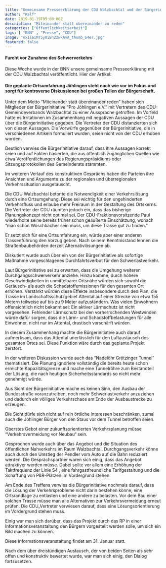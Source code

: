```yaml
---
title: "Gemeinsame Presseerklärung der CDU Walzbachtal und der Bürgerinitiative Pro Jöhlingen e. V."
author: "Ralf"
date: 2019-01-19T05:00:00Z
description: "Miteinander statt übereinander zu reden"
categories: ["Öffentlichkeitsarbeit"]
tags: [ "BNN" , "Presse", "CDU"]
inage: "oxIl6IMT5y0iBn2zwkAvA_thumb_64e7.jpg"
featured: false
---
```


#### Furcht vor Zunahme des Schwerverkehrs

Diese Woche wurde in der BNN unsere gemeinsame Presseerklärung mit der CDU Walzbachtal veröffentlicht. Hier der Artikel:

#### Die geplante Ortsumfahrung Jöhlingen steht nach wie vor im Fokus und sorgt für kontroverse Diskussionen bei großen Teilen der Bürgerschaft.

Unter dem Motto “Miteinander statt übereinander reden”  haben sich Mitglieder der Bürgerinitiative “Pro Jöhlingen e.V.” mit Vertretern des CDU-Gemeindeverbands Walzbachtal zu einer Aussprache getroffen. Im Vorfeld hatte es Irritationen  im Zusammenhang mit negativen Aussagen der CDU über die Bürgerinitiative gegeben. Die Vertreter der CDU distanzierten sich von diesen Aussagen. Die Vorwürfe gegenüber der Bürgerinitiative, die in verschiedenen  Artikeln formuliert wurden, seien nicht von der CDU erhoben worden.

Deutlich verwies die Bürgerinitiative darauf, dass ihre Aussagen korrekt seien und auf Fakten basierten, die aus öffentlich zugänglichen Quellen wie etwa Veröffentlichungen des Regierungspräsidiums oder Sitzungsprotokollen des Gemeinderats stammten.

Im weiteren Verlauf des konstruktiven Gesprächs haben die Parteien ihre Ansichten und Argumente zu der regionalen und überregionalen Verkehrssituation ausgetauscht.

Die CDU Walzbachtal betonte die Notwendigkeit einer Verkehrslösung  durch eine Ortsumgehung. Diese sei wichtig für den ungehinderten Verkehrsfluss  und erlaube mehr Freiraum in der Gestaltung des Ortskerns. Die Vertreter der CDU räumten jedoch ein, dass das bisherige Planungskonzept nicht optimal sei. Der CDU-Fraktionsvorsitzende Paul wiederholte seine bereits früher schon geäußerte Einschätzung, wonach “man schon Wöschbacher sein muss, um diese Trasse gut zu finden.”

Er setzt sich für eine Ortsumfahrung ein, würde aber einer anderen Trassenführung den Vorzug geben. Nach seinem Kenntnisstand lehnen die Straßenbaubehörden derzeit Alternativlösungen ab.

Diskutiert wurde auch über ein von der Bürgerinitiative als sofortige Maßnahme vorgeschlagenes Durchfahrtsverbot für den Schwerlastverkehr.

Laut Bürgerinitiative sei zu erwarten, dass die Umgehung weiteren Durchgangsschwerverkehr anziehe. Hinzu komme, durch  höhere Geschwindigkeiten in unmittelbarer Ortsnähe würden sich sowohl die Geräusch- als auch die Schadstoffemissionen für den gesamten Ort erhöhen. Verstärkt würden diese Effekte insbesondere durch den Plan, die Trasse im Landschaftsschutzgebiet Attental auf einer Strecke von etwa 155 Metern  teilweise auf bis zu 9 Meter aufzuständern.  Was vielen Einwohnern offensichtlich nicht bekannt sei: Ein aktiver Lärmschutz  ist nicht vorgesehen. Fehlender Lärmschutz bei den vorherrschenden Westwinden würde dafür sorgen, dass die Lärm- und Schadstoffbelastungen für alle Einwohner, nicht nur im Attental, drastisch verschärft würden.

In diesem Zusammenhang machte die Bürgerinitiative auch darauf aufmerksam, dass das Attental  unerlässlich für den Luftaustausch des gesamten Ortes sei. Diese Funktion wäre durch das geplante Projekt zerstört.

In der weiteren Diskussion  wurde auch das “Nadelöhr Grötzinger Tunnel” thematisiert. Die Planung ignoriere vollständig die bereits heute schon erreichte Kapazitätsgrenze  und mache eine Tunnelröhre zum Bestandteil der Lösung, die nach heutigen Sicherheitsstandards so nicht mehr genehmigt würde.

Aus Sicht der Bürgerinitiative mache es keinen Sinn, den Ausbau der Bundesstraße voranzutreiben, noch mehr Schwerlastverkehr anzuziehen und dadurch ein völliges Verkehrschaos am Ende der Ausbaustrecke zu erzeugen.

Die Sicht dürfe sich nicht auf rein örtliche Interessen beschränken, zumal auch die Jöhlinger Bürger von den Staus vor dem Tunnel betroffen seien.

Oberstes Gebot einer zukunftsorientierten Verkehrsplanung müsse “Verkehrsvermeidung vor Neubau“ sein.

Gesprochen wurde auch über das Angebot und die Situation des   öffentlichen Nahverkehrs im Raum Walzbachtal. Durchgangsverkehr könne auch durch den Umstieg der Pendler vom Auto auf die Bahn reduziert werden. Die Gesprächspartner waren sich einig, dass das Angebot attraktiver werden müsse.  Dabei sollte vor allem eine Erhöhung der Taktfrequenz der  Linie S4 , eine fahrgastfreundliche Tarifgestaltung und die Schaffung von P&R-Plätzen im Vordergrund stehen.

Am Ende des Treffens verwies die Bürgerinitiative nochmals darauf, dass die Lösung der Verkehrsprobleme nicht darin bestehen könne, eine Ortsrandlage zu entlasten und eine andere zu belasten. Vor dem Bau einer solchen Trasse müsse man alle Alternativen zur Verkehrsvermeidung erneut prüfen. Die CDU_Vertreter verwiesen darauf, dass eine Lösungsorientierung im Vordergrund stehen muss.

Einig war man sich darüber, dass das Projekt durch das RP in einer Informationsveranstaltung den Bürgern vorgestellt werden solle, um sich ein Bild machen zu können.

Diese Informationsveranstaltung findet am 31. Januar statt.

Nach dem über dreistündigen Austausch, der von beiden Seiten als sehr offen und konstruktiv bewertet wurde, war man sich einig, den Dialog fortzusetzen.

